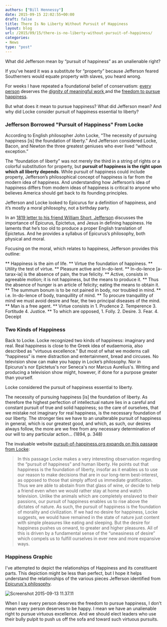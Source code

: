 ```yaml
---
authors: ["Bill Hennessy"]
date: 2015-09-15 22:02:55+00:00
draft: false
title: There Is No Liberty Without Pursuit of Happiness
layout: blog
url: /2015/09/15/there-is-no-liberty-without-pursuit-of-happiness/
categories:
- News
type: "post"
---
```


What did Jefferson mean by “pursuit of happiness” as an unalienable right?

If you’ve heard it was a substitute for “property” because Jefferson feared Southerners would equate property with slaves, you heard wrong.

For weeks I have repeated a foundational belief of conservatism: [every person](https://hennessysview.com/2015/08/11/america-has-work-to-do/) deserves the [dignity of meaningful work ](https://hennessysview.com/2015/09/08/why-poverty-is-a-conservative-issue/)and the [freedom to pursue happiness](https://hennessysview.com/2015/09/09/why-welfare-reform-must-continue/).

But what does it mean to pursue happiness? What did Jefferson mean? And why did Locke consider pursuit of happiness essential to liberty?



### Jefferson Borrowed "Pursuit of Happiness" From Locke



According to English philosopher John Locke, “The necessity of pursuing happiness [is] the foundation of liberty.” And Jefferson considered Locke, Bacon, and Newton the three greatest geniuses who ever lived “without exception.”

The “foundation of liberty” was not merely the third in a string of rights or a colorful substitution for property, but **pursuit of happiness is the right upon which all liberty depends**. While pursuit of happiness could include property, Jefferson’s philosophical concept of happiness is far from the modern idea of happiness. And understanding how Jefferson’s idea of happiness differs from modern ideas of happiness is critical to anyone who believes America should get back to its founding principles.

Jefferson and Locke looked to Epicurus for a definition of happiness, and it’s mostly a moral philosophy, not a birthday party.

In an [1819 letter to his friend William Short, Jefferson](https://www.csun.edu/~hcfll004/jefflet.html) discusses the importance of Epicurus, Epictetus, and Jesus in defining happiness. He laments that he’s too old to produce a proper English translation of Epictetus. And he provides a syllabus of Epicurus’s philosophy, both physical and moral.

Focusing on the moral, which relates to happiness, Jefferson provides this outline:




** Happiness is the aim of life.
** Virtue the foundation of happiness.
** Utility the test of virtue.
** Pleasure active and In-do-lent.
** In-do-lence [a-tarax-ia] is the absence of pain, the true felicity.
** Active, consists in agreeable motion; it is not happiness, but the means to produce it.
** Thus the absence of hunger is an article of felicity; eating the means to obtain it.
** The summum bonum is to be not pained in body, nor troubled in mind.
** i.e. In-do-lence of body, tranquillity of mind.
** To procure tranquillity of mind we must avoid desire and fear, the two principal diseases of the mind.
** Man is a free agent.
** Virtue consists in 1. Prudence 2. Temperence 3. Fortitude 4. Justice.
** To which are opposed, 1. Folly. 2. Desire. 3. Fear. 4. Deceipt




### Two Kinds of Happiness



Back to Locke. Locke recognized two kinds of happiness: imaginary and real. Real happiness is close to the Greek idea of eudaemonia, also described as "virtuous excellence." But most of what we moderns call “happiness” is mere distraction and entertainment, bread and circuses. No television show can make you happy in Locke’s philosophy. Nor in Epicurus's nor Epictetus's nor Seneca's nor Marcus Aurelius's. Writing and producing a television show might, however, if done for a purpose greater than yourself.

Locke considered the pursuit of happiness essential to liberty.



> 
  The necessity of pursuing happiness [is] the foundation of liberty. As therefore the highest perfection of intellectual nature lies in a careful and constant pursuit of true and solid happiness; so the care of ourselves, that we mistake not imaginary for real happiness, is the necessary foundation of our liberty. The stronger ties we have to an unalterable pursuit of happiness in general, which is our greatest good, and which, as such, our desires always follow, the more are we free from any necessary determination of our will to any particular action… (1894, p. 348)




The invaluable website [pursuit-of-happiness.org expands on this passage from Locke](https://www.pursuit-of-happiness.org/history-of-happiness/john-locke/):



> In this passage Locke makes a very interesting observation regarding the “pursuit of happiness” and human liberty. He points out that happiness is the foundation of liberty, insofar as it enables us to use our reason to make decisions that are in our long-term best-interest, as opposed to those that simply afford us immediate gratification. Thus we are able to abstain from that glass of wine, or decide to help a friend even when we would rather stay at home and watch television. Unlike the animals which are completely enslaved to their passions, our pursuit of happiness enables us to rise above the dictates of nature. As such, the pursuit of happiness is the foundation of morality and civilization. If we had no desire for happiness, Locke suggests, we would have remained in the state of nature just content with simple pleasures like eating and sleeping. But the desire for happiness pushes us onward, to greater and higher pleasures. All of this is driven by a fundamental sense of the “uneasiness of desire” which compels us to fulfill ourselves in ever new and more expansive ways.





### Happiness Graphic



I've attempted to depict the relationships of Happiness and its constituent parts. This depiction might be less than perfect, but I hope it helps understand the relationships of the various pieces Jefferson identified from [Epicurus's philosophy](https://www.pursuit-of-happiness.org/history-of-happiness/epicurus/).

![Screenshot 2015-09-13 11.37.11](https://hennessysview.com/wp-content/uploads/2015/09/Screenshot-2015-09-13-11.37.11.png)


When I say every person deserves the freedom to pursue happiness, I don't mean every person deserves to be happy. I mean we have an unalienable right to pursue virtuous excellence. And we should elect leaders who use their bully pulpit to push us off the sofa and toward such virtuous pursuits.
